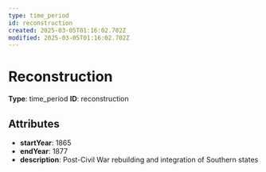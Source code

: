 ```yaml
---
type: time_period
id: reconstruction
created: 2025-03-05T01:16:02.702Z
modified: 2025-03-05T01:16:02.702Z
---
```


# Reconstruction

**Type**: time_period
**ID**: reconstruction

## Attributes

- **startYear**: 1865
- **endYear**: 1877
- **description**: Post-Civil War rebuilding and integration of Southern states

